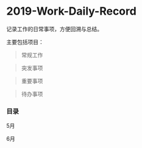 # 2019-Work-Daily-Record

记录工作的日常事项，方便回溯与总结。

主要包括项目：

> 常规工作

> 突发事项

> 重要事项

> 待办事项

### 目录

5月

6月
